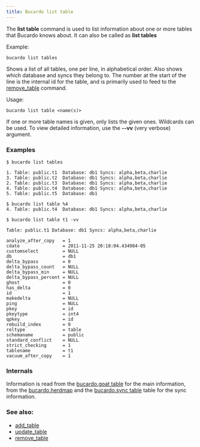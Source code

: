 ```yaml
---
title: Bucardo list table
---
```


The **list table** command is used to list information about one or more tables that Bucardo knows about. It can also be called as **list tables**

Example:

    bucardo list tables

Shows a list of all tables, one per line, in alphabetical order. Also shows which database and syncs they belong to. The number at the start of the line is the internal id for the table, and is primarily used to feed to the [remove_table](/Bucardo/remove_table "wikilink") command.

Usage:

    bucardo list table <name(s)>

If one or more table names is given, only lists the given ones. Wildcards can be used. To view detailed information, use the **--vv** (very verbose) argument.

### Examples

    $ bucardo list tables
    
    1. Table: public.t1  Database: db1 Syncs: alpha,beta,charlie
    3. Table: public.t2  Database: db1 Syncs: alpha,beta,charlie
    2. Table: public.t3  Database: db1 Syncs: alpha,beta,charlie
    4. Table: public.t4  Database: db1 Syncs: alpha,beta,charlie
    5. Table: public.t5  Database: db1
    
    $ bucardo list table %4
    4. Table: public.t4  Database: db1 Syncs: alpha,beta,charlie
    
    $ bucardo list table t1 -vv
    
    Table: public.t1 Database: db1 Syncs: alpha,beta,charlie

    analyze_after_copy   = 1
    cdate                = 2011-11-25 20:18:04.434984-05
    customselect         = NULL
    db                   = db1
    delta_bypass         = 0
    delta_bypass_count   = NULL
    delta_bypass_min     = NULL
    delta_bypass_percent = NULL
    ghost                = 0
    has_delta            = 0
    id                   = 1
    makedelta            = NULL
    ping                 = NULL
    pkey                 = id
    pkeytype             = int4
    qpkey                = id
    rebuild_index        = 0
    reltype              = table
    schemaname           = public
    standard_conflict    = NULL
    strict_checking      = 1
    tablename            = t1
    vacuum_after_copy    = 1

### Internals

Information is read from the [bucardo.goat table](/bucardo.goat_table "wikilink") for the main information, from the [bucardo.herdmap](/bucardo.herdmap "wikilink") and the [bucardo.sync table](/bucardo.sync_table "wikilink") table for the sync information.

### See also:

-   [add_table](/Bucardo/add_table "wikilink")
-   [update_table](/Bucardo/update_table "wikilink")
-   [remove_table](/Bucardo/remove_table "wikilink")
